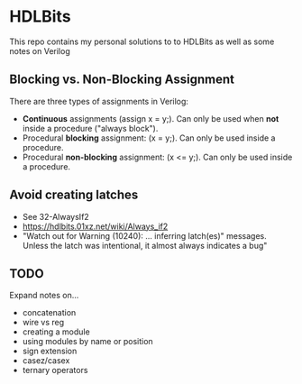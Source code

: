 # HDLBits
This repo contains my personal solutions to to HDLBits as well as some notes on
Verilog


## Blocking vs. Non-Blocking Assignment

There are three types of assignments in Verilog:

* **Continuous** assignments (assign x = y;). Can only be used when **not**
  inside a procedure ("always block").
* Procedural **blocking** assignment: (x = y;). Can only be used inside a
  procedure.
* Procedural **non-blocking** assignment: (x <= y;). Can only be used inside a
  procedure.

## Avoid creating latches
* See 32-AlwaysIf2
* https://hdlbits.01xz.net/wiki/Always_if2
* "Watch out for Warning (10240): ... inferring latch(es)" messages. Unless the
  latch was intentional, it almost always indicates a bug"



## TODO
Expand notes on...
* concatenation
* wire vs reg
* creating a module
* using modules by name or position
* sign extension
* casez/casex
* ternary operators
